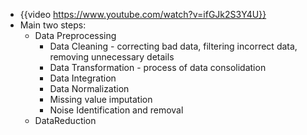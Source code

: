 - {{video https://www.youtube.com/watch?v=ifGJk2S3Y4U}}
- Main two steps:
	- Data Preprocessing
		- Data Cleaning - correcting bad data, filtering incorrect data, removing unnecessary details
		- Data Transformation - process of data consolidation
		- Data Integration
		- Data Normalization
		- Missing value imputation
		- Noise Identification and removal
	- DataReduction